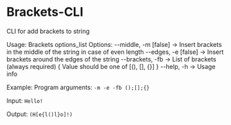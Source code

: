 # Brackets-CLI
CLI for add brackets to string

Usage: Brackets options_list
Options: 
    --middle, -m [false] -> Insert brackets in the middle of the string in case of even length 
    --edges, -e [false] -> Insert brackets around the edges of the string 
    --brackets, -fb -> List of brackets (always required) { Value should be one of [(), [], {}] }
    --help, -h -> Usage info 


Example:
Program arguments:
`-m -e -fb ();[];{}`

Input: 
`Hello!`

Output:
`(H[e{l()l}o]!)`

